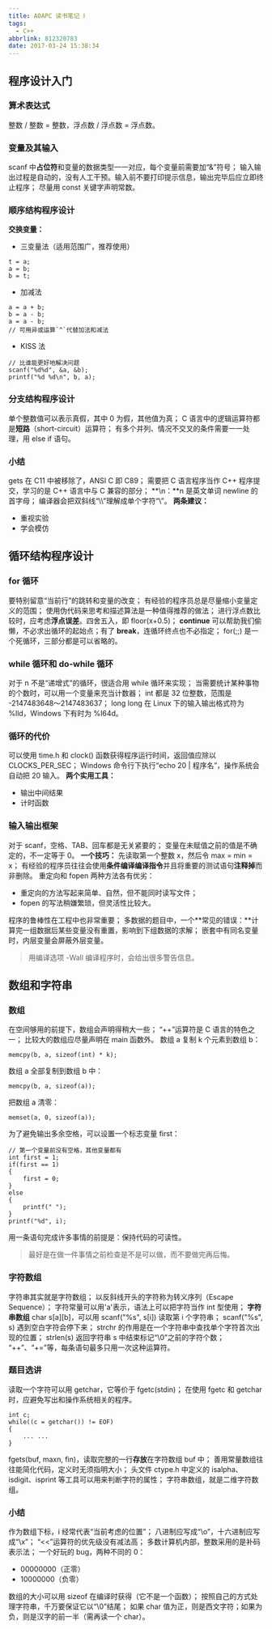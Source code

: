 ```yaml
---
title: AOAPC 读书笔记 Ⅰ
tags:
  - C++
abbrlink: 812320783
date: 2017-03-24 15:38:34
---
```

## 程序设计入门
### 算术表达式
整数 / 整数 = 整数，浮点数 / 浮点数 = 浮点数。
### 变量及其输入
scanf 中**占位符**和变量的数据类型一一对应，每个变量前需要加“&”符号；
输入输出过程是自动的，没有人工干预。输入前不要打印提示信息，输出完毕后应立即终止程序；
尽量用 const 关键字声明常数。
### 顺序结构程序设计
**交换变量：**
* 三变量法（适用范围广，推荐使用）
<!--more-->
```
t = a;
a = b;
b = t;
```
* 加减法
```
a = a + b;
b = a - b;
a = a - b;
// 可用异或运算`^`代替加法和减法
```
* KISS 法
```
// 比谁能更好地解决问题
scanf("%d%d", &a, &b);
printf("%d %d\n", b, a);
```
### 分支结构程序设计
单个整数值可以表示真假，其中 0 为假，其他值为真；
C 语言中的逻辑运算符都是**短路**（short-circuit）运算符；
有多个并列、情况不交叉的条件需要一一处理，用 else if 语句。
### 小结
gets 在 C11 中被移除了，ANSI C 即 C89；
需要把 C 语言程序当作 C++ 程序提交，学习的是 C++ 语言中与 C 兼容的部分；
**\n：**n 是英文单词 newline 的首字母；
编译器会把双斜线“\\\\”理解成单个字符“\”。
**两条建议：**
* 重视实验
* 学会模仿

## 循环结构程序设计
### for 循环
要特别留意“当前行”的跳转和变量的改变；
有经验的程序员总是尽量缩小变量定义的范围；
使用伪代码来思考和描述算法是一种值得推荐的做法；
进行浮点数比较时，应考虑**浮点误差**。四舍五入，即 floor(x+0.5)；
**continue** 可以帮助我们偷懒，不必求出循环的起始点；有了 **break**，连循环终点也不必指定；
for(;;) 是一个死循环，三部分都是可以省略的。
### while 循环和 do-while 循环
对于 n 不是“递增式”的循环，很适合用 while 循环来实现；
当需要统计某种事物的个数时，可以用一个变量来充当计数器；
int 都是 32 位整数，范围是 -2147483648～2147483637；
long long 在 Linux 下的输入输出格式符为 %lld，Windows 下有时为 %I64d。
### 循环的代价
可以使用 time.h 和 clock() 函数获得程序运行时间，返回值应除以 CLOCKS\_PER\_SEC；
Windows 命令行下执行“echo 20 | 程序名”，操作系统会自动把 20 输入。
**两个实用工具：**
* 输出中间结果
* 计时函数

### 输入输出框架
对于 scanf，空格、TAB、回车都是无关紧要的；
变量在未赋值之前的值是不确定的，不一定等于 0。
**一个技巧：**
先读取第一个整数 x，然后令 max = min = x；
有经验的程序员往往会使用**条件编译编译指令**并且将重要的测试语句**注释掉**而非删除。
重定向和 fopen 两种方法各有优劣：
* 重定向的方法写起来简单、自然，但不能同时读写文件；
* fopen 的写法稍嫌繁琐，但灵活性比较大。

程序的鲁棒性在工程中也非常重要；
多数据的题目中，一个**常见的错误：**计算完一组数据后某些变量没有重置，影响到下组数据的求解；
嵌套中有同名变量时，内层变量会屏蔽外层变量。
> 用编译选项 -Wall 编译程序时，会给出很多警告信息。

## 数组和字符串
### 数组
在空间够用的前提下，数组会声明得稍大一些；
“++”运算符是 C 语言的特色之一；
比较大的数组应尽量声明在 main 函数外。
数组 a 复制 k 个元素到数组 b：
```
memcpy(b, a, sizeof(int) * k);
```
数组 a 全部复制到数组 b 中：
```
memcpy(b, a, sizeof(a));
```
把数组 a 清零：
```
memset(a, 0, sizeof(a));
```
为了避免输出多余空格，可以设置一个标志变量 first：
```
// 第一个变量前没有空格，其他变量都有
int first = 1;
if(first == 1)
{
    first = 0;
}
else
{
    printf(" ");
}
printf("%d", i);
```
用一条语句完成许多事情的前提是：保持代码的可读性。
> 最好是在做一件事情之前检查是不是可以做，而不要做完再后悔。

### 字符数组
字符串其实就是字符数组；
以反斜线开头的字符称为转义序列（Escape Sequence）；
字符常量可以用'a'表示，语法上可以把字符当作 int 型使用；
**字符串数组** char s[a][b]，可以用 scanf("%s", s[i]) 读取第 i 个字符串；
scanf("%s", s) 遇到空白字符会停下来；
strchr 的作用是在一个字符串中查找单个字符首次出现的位置；
strlen(s) 返回字符串 s 中结束标记“\0”之前的字符个数；
“++”、“+=”等，每条语句最多只用一次这种运算符。
### 题目选讲
读取一个字符可以用 getchar，它等价于 fgetc(stdin)；
在使用 fgetc 和 getchar 时，应避免写出和操作系统相关的程序。
```
int c;
while((c = getchar()) != EOF)
{
    ... ...
}
```
fgets(buf, maxn, fin)，读取完整的一行**存放**在字符数组 buf 中；
善用常量数组往往能简化代码，定义时无须指明大小；
头文件 ctype.h 中定义的 isalpha、isdigit、isprint 等工具可以用来判断字符的属性；
字符串数组，就是二维字符数组。
### 小结
作为数组下标，i 经常代表“当前考虑的位置”；
八进制应写成“\o”，十六进制应写成“\x”；
“<<”运算符的优先级没有减法高；
多数计算机内部，整数采用的是补码表示法；
一个好玩的 bug，两种不同的 0：
* 00000000（正零）
* 10000000（负零）

数组的大小可以用 sizeof 在编译时获得（它不是一个函数）；
按照自己的方式处理字符串，千万要保证它以“\0”结尾；
如果 char 值为正，则是西文字符；如果为负，则是汉字的前一半（需再读一个 char）。
